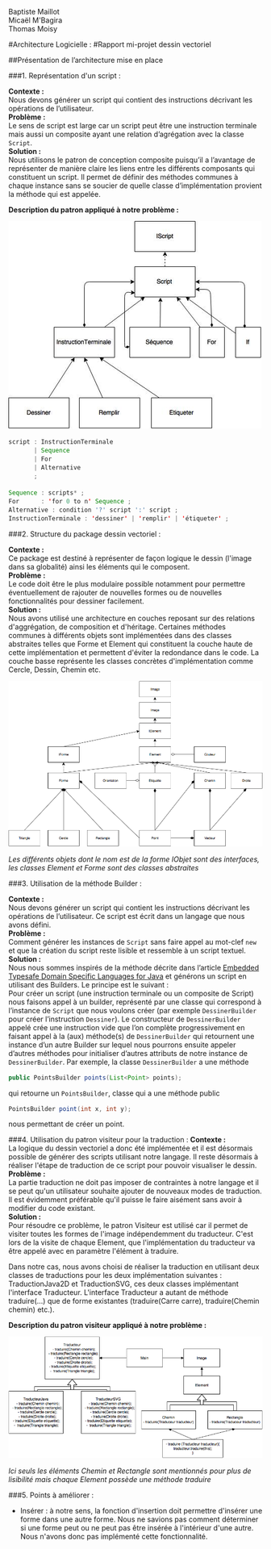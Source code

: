 Baptiste Maillot    
Micaël M'Bagira     
Thomas Moisy

#Architecture Logicielle : 
#Rapport mi-projet dessin vectoriel 



##Présentation de l’architecture mise en place

###1. Représentation d'un script : 

**Contexte :**  
Nous devons générer un script qui contient des instructions décrivant les opérations de l’utilisateur.   
**Problème :**     
Le sens de script est large car un script peut être une instruction terminale mais aussi un composite ayant une relation d’agrégation avec la classe `Script`.  
**Solution :**    
Nous utilisons le patron de conception composite puisqu’il a l’avantage de représenter de manière claire les liens entre les différents composants qui constituent un script.  Il permet de définir des méthodes communes à chaque instance sans se soucier de quelle classe d’implémentation provient la méthode qui est appelée.    
    
    

    
      
**Description du patron appliqué à notre problème :**


![alt text](arch.jpg)

````java
script : InstructionTerminale
       | Sequence
       | For
       | Alternative
       ;

Sequence : scripts* ;
For      : 'for 0 to n' Sequence ;
Alternative : condition '?' script ':' script ;
InstructionTerminale : 'dessiner' | 'remplir' | 'étiqueter' ;
````

###2. Structure du package dessin vectoriel : 


**Contexte :**  
Ce package est destiné à représenter de façon logique le dessin (l'image dans sa globalité) ainsi les éléments qui le composent.    
**Problème :**    
Le code doit être le plus modulaire possible notamment pour permettre éventuellement de rajouter de nouvelles formes ou de nouvelles fonctionnalités pour dessiner facilement.    
**Solution :**    
Nous avons utilisé une architecture en couches reposant sur des relations d'aggrégation, de composition et d'héritage. Certaines méthodes communes à différents objets sont implémentées dans des classes abstraites telles que Forme et Element qui constituent la couche haute de cette implémentation et permettent d'éviter la redondance dans le code. La couche basse représente les classes concrètes d'implémentation comme Cercle, Dessin, Chemin etc.

![alt text](UML_dessin_vectoriel_nouveau.png)

*Les différents objets dont le nom est de la forme IObjet sont des interfaces, les classes Element et Forme sont des classes abstraites*


###3. Utilisation de la méthode Builder :

**Contexte :**  
Nous devons générer un script qui contient les instructions décrivant les opérations de l’utilisateur. Ce script est écrit dans un langage que nous avons défini.  
**Problème :**    
Comment générer les instances de `Script` sans faire appel au mot-clef `new` et que la création du script reste lisible et ressemble à un script textuel.  
**Solution :**    
Nous nous sommes inspirés de la méthode décrite dans l’article [Embedded Typesafe Domain Specific Languages for Java](http://citeseerx.ist.psu.edu/viewdoc/summary;?doi=10.1.1.180.4784) et générons un script en utilisant des Builders. Le principe est le suivant :  
	Pour créer un script (une instruction terminale ou un composite de Script) nous faisons appel à un builder, représenté par une classe qui correspond à l’instance de `Script` que nous voulons créer (par exemple `DessinerBuilder` pour créer l’instruction `Dessiner`). Le constructeur de `DessinerBuilder` appelé crée une instruction vide que l’on complète progressivement en faisant appel à la (aux) méthode(s) de `DessinerBuilder` qui retournent une instance d’un autre Builder sur lequel nous pourrons ensuite appeler d’autres méthodes pour initialiser d’autres attributs de notre instance de `DessinerBuilder`.
Par exemple, la classe `DessinerBuilder` a une méthode 

````java
public PointsBuilder points(List<Point> points);
````
qui retourne un `PointsBuilder`, classe qui a une méthode public 

````java
PointsBuilder point(int x, int y);
````
nous permettant de créer un point.

###4. Utilisation du patron visiteur pour la traduction :
**Contexte :**  
La logique du dessin vectoriel a donc été implémentée et il est désormais possible de générer des scripts utilisant notre langage. Il reste désormais à réaliser l'étape de traduction de ce script pour pouvoir visualiser le dessin.    
**Problème :**     
La partie traduction ne doit pas imposer de contraintes à notre langage et il se peut qu'un utilisateur souhaite ajouter de nouveaux modes de traduction. Il est évidemment préférable qu'il puisse le faire aisément sans avoir à modifier du code existant.    
**Solution :**    
Pour résoudre ce problème, le patron Visiteur est utilisé car il permet de visiter toutes les formes de l'image indépendemment du traducteur. C'est lors de la visite de chaque Element, que l'implémentation du traducteur va être appelé avec en paramètre l'élément à traduire.

Dans notre cas, nous avons choisi de réaliser la traduction en utilisant deux classes de traductions pour les deux implémentation suivantes : TraductionJava2D et TraductionSVG, ces deux classes implémentant l'interface Traducteur. L'interface Traducteur a autant de méthode traduire(…) que de forme existantes (traduire(Carre carre), traduire(Chemin chemin) etc.).

**Description du patron visiteur appliqué à notre problème :**     

![alt text](Visiteur.png)

*Ici seuls les éléments Chemin et Rectangle sont mentionnés pour plus de lisibilité mais chaque Element possède une méthode traduire*

###5. Points à améliorer :

- Insérer : à notre sens, la fonction d'insertion doit permettre d'insérer une forme dans une autre forme. Nous ne savions pas comment déterminer si une forme peut ou ne peut pas être insérée à l'intérieur d'une autre. Nous n'avons donc pas implémenté cette fonctionnalité.
